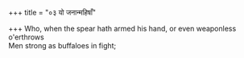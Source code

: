 +++
title = "०३ यो जनान्महिषाँ"

+++
Who, when the spear hath armed his hand, or even weaponless o'erthrows  
     Men strong as buffaloes in fight;